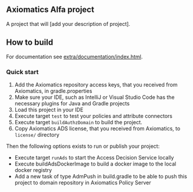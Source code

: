 ## Axiomatics Alfa project

A project that will [add your description of project].

## How to build

For documentation see [extra/documentation/index.html](extra/documentation/index.html).

### Quick start

1. Add the Axiomatics repository access keys, that you received from Axiomatics, in gradle.properties
2. Make sure your IDE, such as IntelliJ or Visual Studio Code has the necessary plugins for Java and Gradle projects
3. Load this project in your IDE
4. Execute target `test` to test your policies and attribute connectors
5. Execute target `buildAuthzDomain` to build the project.
6. Copy Axiomatics ADS license, that you received from Axiomatics, to `license/` directory

Then the following options exists to run or publish your project:

* Execute target `runAds` to start the Access Decision Service locally
* Execute buildAdsDockerImage to build a docker image to the local docker registry
* Add a new task of type AdmPush in build.gradle to be able to push this project to domain repository in Axiomatics Policy Server 
 
